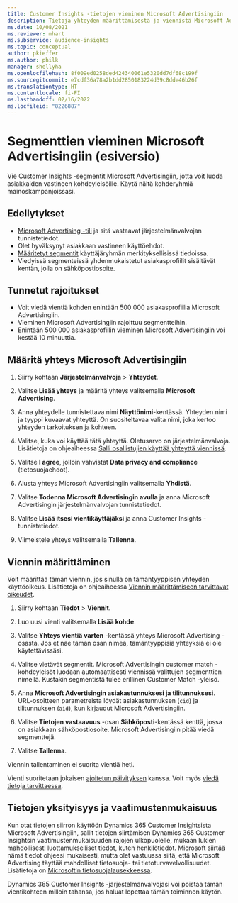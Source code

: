 ```yaml
---
title: Customer Insights -tietojen vieminen Microsoft Advertisingiin
description: Tietoja yhteyden määrittämisestä ja viennistä Microsoft Advertisingiin.
ms.date: 10/08/2021
ms.reviewer: mhart
ms.subservice: audience-insights
ms.topic: conceptual
author: pkieffer
ms.author: philk
manager: shellyha
ms.openlocfilehash: 8f009ed0258ded424340061e5320dd7df68c199f
ms.sourcegitcommit: e7cdf36a78a2b1dd2850183224d39c8dde46b26f
ms.translationtype: HT
ms.contentlocale: fi-FI
ms.lasthandoff: 02/16/2022
ms.locfileid: "8226887"
---
```

# <a name="export-segments-to-microsoft-advertising-preview"></a>Segmenttien vieminen Microsoft Advertisingiin (esiversio)

Vie Customer Insights -segmentit Microsoft Advertisingiin, jotta voit luoda asiakkaiden vastineen kohdeyleisöille. Käytä näitä kohderyhmiä mainoskampanjoissasi.

## <a name="prerequisites"></a>Edellytykset

-   [Microsoft Advertising -tili](https://ads.microsoft.com/) ja sitä vastaavat järjestelmänvalvojan tunnistetiedot.
-   Olet hyväksynyt asiakkaan vastineen käyttöehdot. 
-   [Määritetyt segmentit](segments.md) käyttäjäryhmän merkityksellisissä tiedoissa.
-   Viedyissä segmenteissä yhdenmukaistetut asiakasprofiilit sisältävät kentän, jolla on sähköpostiosoite.

## <a name="known-limitations"></a>Tunnetut rajoitukset

- Voit viedä vientiä kohden enintään 500 000 asiakasprofiilia Microsoft Advertisingiin.
- Vieminen Microsoft Advertisingiin rajoittuu segmentteihin.
- Enintään 500 000 asiakasprofiilin vieminen Microsoft Advertisingiin voi kestää 10 minuuttia. 


## <a name="set-up-the-connection-to-microsoft-advertising"></a>Määritä yhteys Microsoft Advertisingiin

1. Siirry kohtaan **Järjestelmänvalvoja** > **Yhteydet**.

1. Valitse **Lisää yhteys** ja määritä yhteys valitsemalla **Microsoft Advertising**.

1. Anna yhteydelle tunnistettava nimi **Näyttönimi**-kentässä. Yhteyden nimi ja tyyppi kuvaavat yhteyttä. On suositeltavaa valita nimi, joka kertoo yhteyden tarkoituksen ja kohteen.

1. Valitse, kuka voi käyttää tätä yhteyttä. Oletusarvo on järjestelmänvalvoja. Lisätietoja on ohjeaiheessa [Salli osallistujien käyttää yhteyttä viennissä](connections.md#allow-contributors-to-use-a-connection-for-exports).

1. Valitse **I agree**, jolloin vahvistat **Data privacy and compliance** (tietosuojaehdot).

1. Alusta yhteys Microsoft Advertisingiin valitsemalla **Yhdistä**.

1. Valitse **Todenna Microsoft Advertisingin avulla** ja anna Microsoft Advertisingin järjestelmänvalvojan tunnistetiedot.

1. Valitse **Lisää itsesi vientikäyttäjäksi** ja anna Customer Insights -tunnistetiedot.

1. Viimeistele yhteys valitsemalla **Tallenna**.

## <a name="configure-an-export"></a>Viennin määrittäminen

Voit määrittää tämän viennin, jos sinulla on tämäntyyppisen yhteyden käyttöoikeus. Lisätietoja on ohjeaiheessa [Viennin määrittämiseen tarvittavat oikeudet](export-destinations.md#set-up-a-new-export).

1. Siirry kohtaan **Tiedot** > **Viennit**.

1. Luo uusi vienti valitsemalla **Lisää kohde**.

1. Valitse **Yhteys vientiä varten** -kentässä yhteys Microsoft Advertising -osasta. Jos et näe tämän osan nimeä, tämäntyyppisiä yhteyksiä ei ole käytettävissäsi.

1. Valitse vietävät segmentit. Microsoft Advertisingin customer match -kohdeyleisöt luodaan automaattisesti viennissä valittujen segmenttien nimellä. Kustakin segmentistä tulee erillinen Customer Match -yleisö. 

1. Anna **Microsoft Advertisingin asiakastunnuksesi ja tilitunnuksesi**. URL-osoitteen parametreista löydät asiakastunnuksen (`cid`) ja tilitunnuksen (`aid`), kun kirjaudut Microsoft Advertisingiin.

1. Valitse **Tietojen vastaavuus** -osan **Sähköposti**-kentässä kenttä, jossa on asiakkaan sähköpostiosoite. Microsoft Advertisingiin pitää viedä segmenttejä.

1. Valitse **Tallenna**.

Viennin tallentaminen ei suorita vientiä heti.

Vienti suoritetaan jokaisen [ajoitetun päivityksen](system.md#schedule-tab) kanssa. Voit myös [viedä tietoja tarvittaessa](export-destinations.md#run-exports-on-demand). 


## <a name="data-privacy-and-compliance"></a>Tietojen yksityisyys ja vaatimustenmukaisuus

Kun otat tietojen siirron käyttöön Dynamics 365 Customer Insightsista Microsoft Advertisingiin, sallit tietojen siirtämisen Dynamics 365 Customer Insightsin vaatimustenmukaisuuden rajojen ulkopuolelle, mukaan lukien mahdollisesti luottamukselliset tiedot, kuten henkilötiedot. Microsoft siirtää nämä tiedot ohjeesi mukaisesti, mutta olet vastuussa siitä, että Microsoft Advertising täyttää mahdolliset tietosuoja- tai tietoturvavelvollisuudet. Lisätietoja on [Microsoftin tietosuojalausekkeessa](https://go.microsoft.com/fwlink/?linkid=396732).

Dynamics 365 Customer Insights -järjestelmänvalvojasi voi poistaa tämän vientikohteen milloin tahansa, jos haluat lopettaa tämän toiminnon käytön.
